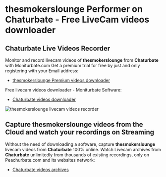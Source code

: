 # thesmokerslounge Performer on Chaturbate - Free LiveCam videos downloader

## Chaturbate Live Videos Recorder

Monitor and record livecam videos of **thesmokerslounge** from **Chaturbate** with Moniturbate.com
Get a premium trial for free by just and only registering with your Email address:
* [thesmokerslounge Premium videos downloader](https://moniturbate.com/request-demo-licence-key.html)

Free livecam videos downloader - Moniturbate Software:
* [Chaturbate videos downloader](https://moniturbate.com/moniturbate-download-software.html)

![thesmokerslounge livecam videos recorder](https://peachurnet.com/templates/moniturbate-software.png)


## Capture thesmokerslounge videos from the Cloud and watch your recordings on Streaming

Without the need of downloading a software, capture **thesmokerslounge** livecam videos from **Chaturbate** 100% online.
Watch Livecam archives from **Chaturbate** unlimitedly from thousands of existing recordings, only on Peachurbate.com and its websites network:
* [Chaturbate videos archives](https://peachurnet.com/)